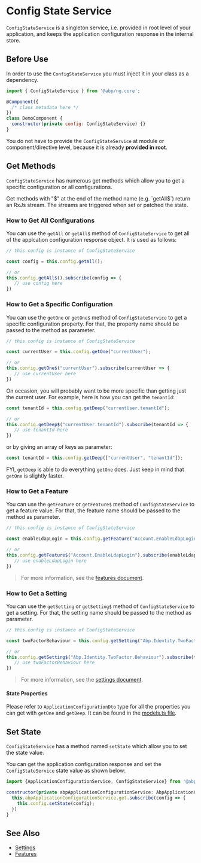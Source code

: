 # Config State Service

`ConfigStateService` is a singleton service, i.e. provided in root level of your application, and keeps the application configuration response in the internal store.

## Before Use

In order to use the `ConfigStateService` you must inject it in your class as a dependency.

```js
import { ConfigStateService } from '@abp/ng.core';

@Component({
  /* class metadata here */
})
class DemoComponent {
  constructor(private config: ConfigStateService) {}
}
```

You do not have to provide the `ConfigStateService` at module or component/directive level, because it is already **provided in root**.

## Get Methods

`ConfigStateService` has numerous get methods which allow you to get a specific configuration or all configurations.

Get methods with "$" at the end of the method name (e.g. `getAll$`) return an RxJs stream. The streams are triggered when set or patched the state.

### How to Get All Configurations

You can use the `getAll` or `getAll$` method of `ConfigStateService` to get all of the applcation configuration response object. It is used as follows:

```js
// this.config is instance of ConfigStateService

const config = this.config.getAll();

// or
this.config.getAll$().subscribe(config => {
   // use config here
})
```

### How to Get a Specific Configuration

You can use the `getOne` or `getOne$` method of `ConfigStateService` to get a specific configuration property. For that, the property name should be passed to the method as parameter.

```js
// this.config is instance of ConfigStateService

const currentUser = this.config.getOne("currentUser");

// or
this.config.getOne$("currentUser").subscribe(currentUser => {
   // use currentUser here
})
```

On occasion, you will probably want to be more specific than getting just the current user. For example, here is how you can get the `tenantId`:

```js
const tenantId = this.config.getDeep("currentUser.tenantId");

// or
this.config.getDeep$("currentUser.tenantId").subscribe(tenantId => {
   // use tenantId here
})
```

or by giving an array of keys as parameter:

```js
const tenantId = this.config.getDeep(["currentUser", "tenantId"]);
```

FYI, `getDeep` is able to do everything `getOne` does. Just keep in mind that `getOne` is slightly faster.

### How to Get a Feature

You can use the `getFeature` or `getFeature$` method of `ConfigStateService` to get a feature value. For that, the feature name should be passed to the method as parameter.

```js
// this.config is instance of ConfigStateService

const enableLdapLogin = this.config.getFeature("Account.EnableLdapLogin");

// or
this.config.getFeature$("Account.EnableLdapLogin").subscribe(enableLdapLogin => {
   // use enableLdapLogin here
})
```

> For more information, see the [features document](./Features).

### How to Get a Setting

You can use the `getSetting` or `getSetting$` method of `ConfigStateService` to get a setting. For that, the setting name should be passed to the method as parameter.

```js
// this.config is instance of ConfigStateService

const twoFactorBehaviour = this.config.getSetting("Abp.Identity.TwoFactor.Behaviour");

// or
this.config.getSetting$("Abp.Identity.TwoFactor.Behaviour").subscribe(twoFactorBehaviour => {
   // use twoFactorBehaviour here
})
```

> For more information, see the [settings document](./Settings).

#### State Properties

Please refer to `ApplicationConfigurationDto` type for all the properties you can get with `getOne` and `getDeep`. It can be found in the [models.ts file](https://github.com/abpframework/abp/blob/dev/npm/ng-packs/packages/core/src/lib/proxy/volo/abp/asp-net-core/mvc/application-configurations/models.ts#L11).


## Set State

`ConfigStateService` has a method named `setState` which allow you to set the state value.

You can get the application configuration response and set the `ConfigStateService` state value as shown below:

```js
import {ApplicationConfigurationService, ConfigStateService} from '@abp/ng.core';

constructor(private abpApplicationConfigurationService: AbpApplicationConfigurationService, private config: ConfigStateService) {
  this.abpApplicationConfigurationService.get.subscribe(config => {
    this.config.setState(config);
  })
}
```

## See Also

- [Settings](./Settings.md)
- [Features](./Features.md)
